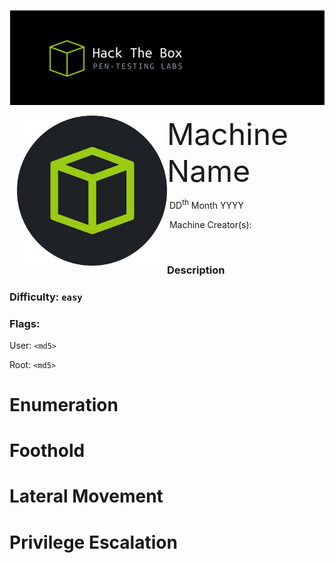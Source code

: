 ![](assets/images/header.png)



<img src="assets/images/htb.png" style="margin-left: 20px; zoom: 60%;" align=left />    	<font size="10">Machine Name</font>

​		DD<sup>th</sup> Month YYYY

​		Machine Creator(s): 

​		

 



### Description



### Difficulty: `easy`

### Flags:

User: `<md5>`

Root: `<md5>`

# Enumeration



# Foothold



# Lateral Movement



# Privilege Escalation

